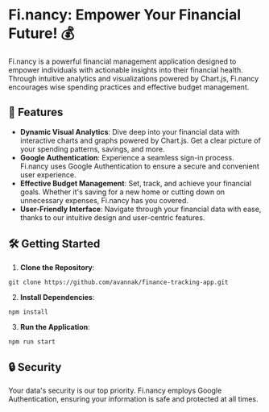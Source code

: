 
# Fi.nancy: Empower Your Financial Future! 💰

Fi.nancy is a powerful financial management application designed to empower individuals with actionable insights into their financial health. Through intuitive analytics and visualizations powered by Chart.js, Fi.nancy encourages wise spending practices and effective budget management.

## 🌟 Features

- **Dynamic Visual Analytics**: Dive deep into your financial data with interactive charts and graphs powered by Chart.js. Get a clear picture of your spending patterns, savings, and more.
- **Google Authentication**: Experience a seamless sign-in process. Fi.nancy uses Google Authentication to ensure a secure and convenient user experience.
- **Effective Budget Management**: Set, track, and achieve your financial goals. Whether it's saving for a new home or cutting down on unnecessary expenses, Fi.nancy has you covered.
- **User-Friendly Interface**: Navigate through your financial data with ease, thanks to our intuitive design and user-centric features.

## 🛠️ Getting Started

1. **Clone the Repository**:

```git clone https://github.com/avannak/finance-tracking-app.git```


2. **Install Dependencies**:
   
```npm install```


3. **Run the Application**:

```npm run start```

## 🔒 Security

Your data's security is our top priority. Fi.nancy employs Google Authentication, ensuring your information is safe and protected at all times.


